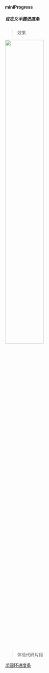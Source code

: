#### miniProgress
##### 自定义半圆进度条

>效果

<img src="http://qiniu.xueshiming.cn/%E5%8D%8A%E5%9C%86%E8%BF%9B%E5%BA%A6%E6%9D%A1.jpg" width="50%" height="50%">

>体验代码片段

[半圆环进度条](https://developers.weixin.qq.com/s/Jmlz01mq7v94)
